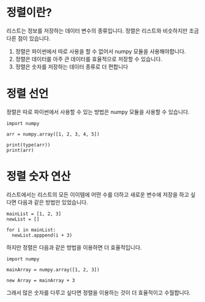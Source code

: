 # 정렬이란?
리스트는 정보를 저장하는 데이터 변수의 종류입니다. 정렬은 리스트와 비슷하지만 조금 다른 점이 있습니다.

1. 정렬은 파이썬에서 따로 사용을 할 수 없어서 numpy 모듈을 사용해야합니다.
2. 정렬은 데이터를 아주 큰 데이터를 효율적으로 저장할 수 있습니다.
3. 정렬은 숫자를 저장하는 데이터 종류로 더 편합니다

# 정렬 선언
정렬은 따로 파이썬에서 사용할 수 있는 방법은 numpy 모듈을 사용할 수 있습니다.

```
import numpy

arr = numpy.array([1, 2, 3, 4, 5])

print(type(arr))
print(arr)
```

# 정렬 숫자 연산
리스트에서는 리스트의 모든 이이템에 어떤 수를 더하고 새로운 변수에 저장을 하고 싶다면 다음과 같은 방법만 있었습니다.

```
mainList = [1, 2, 3]
newList = []

for i in mainList:
  newList.apppend(i + 3)
```

하지만 정렬은 다음과 같은 방법을 이용하면 더 효율적입니다.

```
import numpy

mainArray = numpy.array([1, 2, 3])

new Array = mainArray + 3
```

그래서 많은 숫자를 다루고 싶다면 정렬을 이용하는 것이 더 효율적이고 수월합니다.

